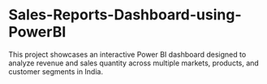 # Sales-Reports-Dashboard-using-PowerBI
This project showcases an interactive Power BI dashboard designed to analyze revenue and sales quantity across multiple markets, products, and customer segments in India.
